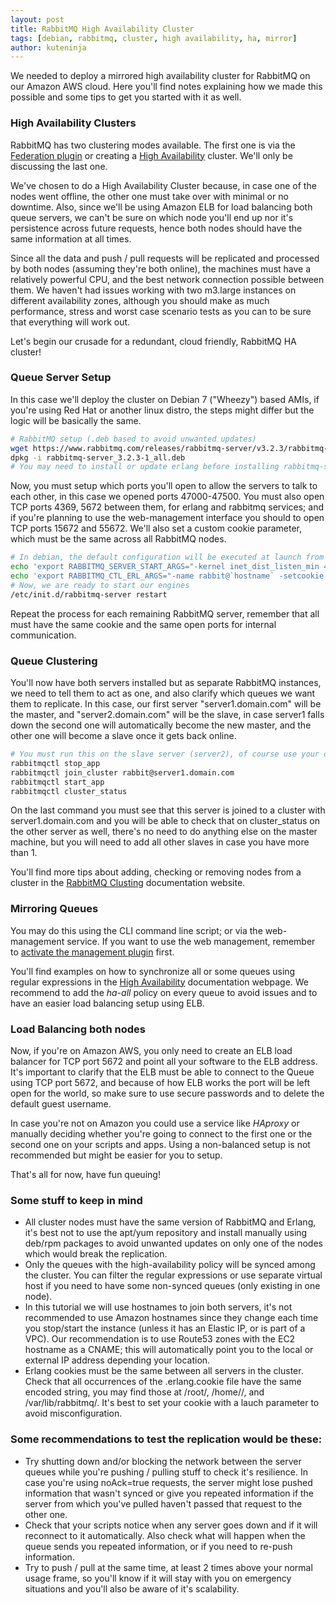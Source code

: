 ```yaml
---
layout: post
title: RabbitMQ High Availability Cluster
tags: [debian, rabbitmq, cluster, high availability, ha, mirror]
author: kuteninja
---
```


We needed to deploy a mirrored high availability cluster for RabbitMQ on our Amazon AWS cloud. Here you'll find notes explaining how we made this possible and some tips to get you started with it as well.


### High Availability Clusters

RabbitMQ has two clustering modes available. The first one is via the [Federation plugin](https://www.rabbitmq.com/federation.html) or creating a [High Availability](https://www.rabbitmq.com/ha.html) cluster. We'll only be discussing the last one.

We've chosen to do a High Availability Cluster because, in case one of the nodes went offline, the other one must take over with minimal or no downtime. Also, since we'll be using Amazon ELB for load balancing both queue servers, we can't be sure on which node you'll end up nor it's persistence across future requests, hence both nodes should have the same information at all times. 

Since all the data and push / pull requests will be replicated and processed by both nodes (assuming they're both online), the machines must have a relatively powerful CPU, and the best network connection possible between them. We haven't had issues working with two m3.large instances on different availability zones, although you should make as much performance, stress and worst case scenario tests as you can to be sure that everything will work out.

Let's begin our crusade for a redundant, cloud friendly, RabbitMQ HA cluster!


### Queue Server Setup

In this case we'll deploy the cluster on Debian 7 ("Wheezy") based AMIs, if you're using Red Hat or another linux distro, the steps might differ but the logic will be basically the same.

```bash
# RabbitMQ setup (.deb based to avoid unwanted updates)
wget https://www.rabbitmq.com/releases/rabbitmq-server/v3.2.3/rabbitmq-server_3.2.3-1_all.deb
dpkg -i rabbitmq-server_3.2.3-1_all.deb
# You may need to install or update erlang before installing rabbitmq-server
```

Now, you must setup which ports you'll open to allow the servers to talk to each other, in this case we opened ports 47000-47500. You must also open TCP ports 4369, 5672 between them, for erlang and rabbitmq services; and if you're planning to use the web-management interface you should to open TCP ports 15672 and 55672. We'll also set a custom cookie parameter, which must be the same across all RabbitMQ nodes.

```bash
# In debian, the default configuration will be executed at launch from the file /etc/default/rabbitmq-server
echo 'export RABBITMQ_SERVER_START_ARGS="-kernel inet_dist_listen_min 47000 -kernel inet_dist_listen_max 47500"' >> /etc/default/rabbitmq-server
echo 'export RABBITMQ_CTL_ERL_ARGS="-name rabbit@`hostname` -setcookie RANDOMSTRINGHERE"' >> /etc/default/rabbitmq-server
# Now, we are ready to start our engines
/etc/init.d/rabbitmq-server restart
```

Repeat the process for each remaining RabbitMQ server, remember that all must have the same cookie and the same open ports for internal communication.


### Queue Clustering

You'll now have both servers installed but as separate RabbitMQ instances, we need to tell them to act as one, and also clarify which queues we want them to replicate. In this case, our first server "server1.domain.com" will be the master, and "server2.domain.com" will be the slave, in case server1 falls down the second one will automatically become the new master, and the other one will become a slave once it gets back online.

```bash
# You must run this on the slave server (server2), of course use your own hostnames
rabbitmqctl stop_app
rabbitmqctl join_cluster rabbit@server1.domain.com
rabbitmqctl start_app
rabbitmqctl cluster_status
```

On the last command you must see that this server is joined to a cluster with server1.domain.com and you will be able to check that on cluster_status on the other server as well, there's no need to do anything else on the master machine, but you will need to add all other slaves in case you have more than 1. 

You'll find more tips about adding, checking or removing nodes from a cluster in the [RabbitMQ Clusting](http://www.rabbitmq.com/clustering.html#breakup) documentation website.


### Mirroring Queues

You may do this using the CLI command line script; or via the web-management service. If you want to use the web management, remember to [activate the management plugin](https://www.rabbitmq.com/management.html) first.

You'll find examples on how to synchronize all or some queues using regular expressions in the [High Availability](https://www.rabbitmq.com/ha.html#eager-synchronisation) documentation webpage. We recommend to add the _ha-all_ policy on every queue to avoid issues and to have an easier load balancing setup using ELB.


### Load Balancing both nodes

Now, if you're on Amazon AWS, you only need to create an ELB load balancer for TCP port 5672 and point all your software to the ELB address. It's important to clarify that the ELB must be able to connect to the Queue using TCP port 5672, and because of how ELB works the port will be left open for the world, so make sure to use secure passwords and to delete the default guest username.

In case you're not on Amazon you could use a service like *HAproxy* or manually deciding whether you're going to connect to the first one or the second one on your scripts and apps. Using a non-balanced setup is not recommended but might be easier for you to setup.

That's all for now, have fun queuing!


### Some stuff to keep in mind

* All cluster nodes must have the same version of RabbitMQ and Erlang, it's best not to use the apt/yum repository and install manually using deb/rpm packages to avoid unwanted updates on only one of the nodes which would break the replication.
* Only the queues with the high-availability policy will be synced among the cluster. You can filter the regular expressions or use separate virtual host if you need to have some non-synced queues (only existing in one node).
* In this tutorial we will use hostnames to join both servers, it's not recommended to use Amazon hostnames since they change each time you stop/start the instance (unless it has an Elastic IP, or is part of a VPC). Our recommendation is to use Route53 zones with the EC2 hostname as a CNAME; this will automatically point you to the local or external IP address depending your location.
* Erlang cookies must be the same between all servers in the cluster. Check that all occurrences of the .erlang.cookie file have the same encoded string, you may find those at /root/, /home/<user>/, and /var/lib/rabbitmq/. It's best to set your cookie with a lauch parameter to avoid misconfiguration.


### Some recommendations to test the replication would be these:

* Try shutting down and/or blocking the network between the server queues while you're pushing / pulling stuff to check it's resilience. In case you're using noAck=true requests, the server might lose pushed information that wasn't synced or give you repeated information if the server from which you've pulled haven't passed that request to the other one.
* Check that your scripts notice when any server goes down and if it will reconnect to it automatically. Also check what will happen when the queue sends you repeated information, or if you need to re-push information.
* Try to push / pull at the same time, at least 2 times above your normal usage frame, so you'll know if it will stay with you on emergency situations and you'll also be aware of it's scalability.
